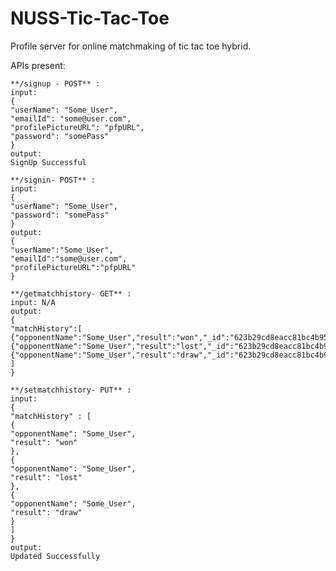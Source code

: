 # NUSS-Tic-Tac-Toe
Profile server for online matchmaking of tic tac toe hybrid.




APIs present:

    **/signup - POST** :
    input:
    {
    "userName": "Some_User",
    "emailId": "some@user.com",
    "profilePictureURL": "pfpURL",
    "password": "somePass"
    }
    output:
    SignUp Successful
    
    **/signin- POST** :
    input:
    {
    "userName": "Some_User",
    "password": "somePass"
    }
    output:
    {
    "userName":"Some_User",
    "emailId":"some@user.com",
    "profilePictureURL":"pfpURL"
    }
    
    **/getmatchhistory- GET** :
    input: N/A
    output:
    {
    "matchHistory":[
    {"opponentName":"Some_User","result":"won","_id":"623b29cd8eacc81bc4b95edd"},
    {"opponentName":"Some_User","result":"lost","_id":"623b29cd8eacc81bc4b95ede"},
    {"opponentName":"Some_User","result":"draw","_id":"623b29cd8eacc81bc4b95edf"}
    ]
    }
    
    **/setmatchhistory- PUT** :
    input:
    {
    "matchHistory" : [
    {
    "opponentName": "Some_User",
    "result": "won"
    },
    {
    "opponentName": "Some_User",
    "result": "lost"
    },
    {
    "opponentName": "Some_User",
    "result": "draw"
    }
    ]
    }
    output:
    Updated Successfully
